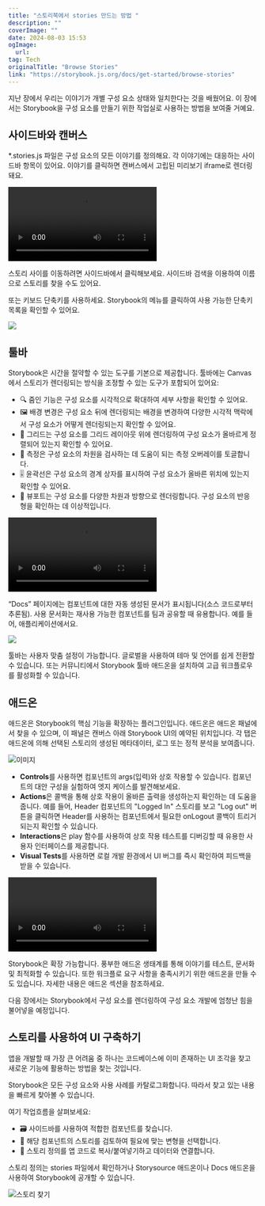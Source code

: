 ```yaml
---
title: "스토리북에서 stories 만드는 방법 "
description: ""
coverImage: ""
date: 2024-08-03 15:53
ogImage: 
  url: 
tag: Tech
originalTitle: "Browse Stories"
link: "https://storybook.js.org/docs/get-started/browse-stories"
---
```





지난 장에서 우리는 이야기가 개별 구성 요소 상태와 일치한다는 것을 배웠어요. 이 장에서는 Storybook을 구성 요소를 만들기 위한 작업실로 사용하는 방법을 보여줄 거예요.

## 사이드바와 캔버스

*.stories.js 파일은 구성 요소의 모든 이야기를 정의해요. 각 이야기에는 대응하는 사이드바 항목이 있어요. 이야기를 클릭하면 캔버스에서 고립된 미리보기 iframe로 렌더링돼요.

<video autoplay playsinline loop>
  <source src="@source/docs/Tech/2024-04-07-BrowseStories/img/BrowseStories_0.mp4" type="video/mp4">
</video>



스토리 사이를 이동하려면 사이드바에서 클릭해보세요. 사이드바 검색을 이용하여 이름으로 스토리를 찾을 수도 있어요.

또는 키보드 단축키를 사용하세요. Storybook의 메뉴를 클릭하여 사용 가능한 단축키 목록을 확인할 수 있어요.

<img src="/assets/img/BrowseStories_0.png" />

## 툴바



Storybook은 시간을 절약할 수 있는 도구를 기본으로 제공합니다. 툴바에는 Canvas에서 스토리가 렌더링되는 방식을 조정할 수 있는 도구가 포함되어 있어요:

- 🔍 줌인 기능은 구성 요소를 시각적으로 확대하여 세부 사항을 확인할 수 있어요.
- 🖼 배경 변경은 구성 요소 뒤에 렌더링되는 배경을 변경하여 다양한 시각적 맥락에서 구성 요소가 어떻게 렌더링되는지 확인할 수 있어요.
- 📐 그리드는 구성 요소를 그리드 레이아웃 위에 렌더링하여 구성 요소가 올바르게 정렬되어 있는지 확인할 수 있어요.
- 📏 측정은 구성 요소의 차원을 검사하는 데 도움이 되는 측정 오버레이를 토글합니다.
- 🎚️ 윤곽선은 구성 요소의 경계 상자를 표시하여 구성 요소가 올바른 위치에 있는지 확인할 수 있어요.
- 📱 뷰포트는 구성 요소를 다양한 차원과 방향으로 렌더링합니다. 구성 요소의 반응 형을 확인하는 데 이상적입니다.

<video autoplay playsinline loop>
  <source src="@source/docs/Tech/2024-04-07-BrowseStories/img/BrowseStories_1.mp4" type="video/mp4">
</video>

“Docs” 페이지에는 컴포넌트에 대한 자동 생성된 문서가 표시됩니다(소스 코드로부터 추론됨). 사용 문서화는 재사용 가능한 컴포넌트를 팀과 공유할 때 유용합니다. 예를 들어, 애플리케이션에서요.



<img src="/assets/img/BrowseStories_1.png" />

툴바는 사용자 맞춤 설정이 가능합니다. 글로벌을 사용하여 테마 및 언어를 쉽게 전환할 수 있습니다. 또는 커뮤니티에서 Storybook 툴바 애드온을 설치하여 고급 워크플로우를 활성화할 수 있습니다.

## 애드온

애드온은 Storybook의 핵심 기능을 확장하는 플러그인입니다. 애드온은 애드온 패널에서 찾을 수 있으며, 이 패널은 캔버스 아래 Storybook UI의 예약된 위치입니다. 각 탭은 애드온에 의해 선택된 스토리의 생성된 메타데이터, 로그 또는 정적 분석을 보여줍니다.



![이미지](/assets/img/BrowseStories_2.png)

- **Controls**를 사용하면 컴포넌트의 args(입력)와 상호 작용할 수 있습니다. 컴포넌트의 대안 구성을 실험하여 엣지 케이스를 발견해보세요.
- **Actions**은 콜백을 통해 상호 작용이 올바른 출력을 생성하는지 확인하는 데 도움을 줍니다. 예를 들어, Header 컴포넌트의 "Logged In" 스토리를 보고 "Log out" 버튼을 클릭하면 Header를 사용하는 컴포넌트에서 필요한 onLogout 콜백이 트리거되는지 확인할 수 있습니다.
- **Interactions**은 play 함수를 사용하여 상호 작용 테스트를 디버깅할 때 유용한 사용자 인터페이스를 제공합니다.
- **Visual Tests**를 사용하면 로컬 개발 환경에서 UI 버그를 즉시 확인하여 피드백을 받을 수 있습니다.

<video autoplay playsinline loop>
  <source src="@source/docs/Tech/2024-04-07-BrowseStories/img/BrowseStories_2.mp4" type="video/mp4">
</video>

Storybook은 확장 가능합니다. 풍부한 애드온 생태계를 통해 이야기를 테스트, 문서화 및 최적화할 수 있습니다. 또한 워크플로 요구 사항을 충족시키기 위한 애드온을 만들 수도 있습니다. 자세한 내용은 애드온 섹션을 참조하세요.



다음 장에서는 Storybook에서 구성 요소를 렌더링하여 구성 요소 개발에 엄청난 힘을 불어넣을 예정입니다.

## 스토리를 사용하여 UI 구축하기

앱을 개발할 때 가장 큰 어려움 중 하나는 코드베이스에 이미 존재하는 UI 조각을 찾고 새로운 기능에 활용하는 방법을 찾는 것입니다.

Storybook은 모든 구성 요소와 사용 사례를 카탈로그화합니다. 따라서 찾고 있는 내용을 빠르게 찾아볼 수 있습니다.



여기 작업흐름을 살펴보세요:

- 🗃 사이드바를 사용하여 적합한 컴포넌트를 찾습니다.
- 👀 해당 컴포넌트의 스토리를 검토하여 필요에 맞는 변형을 선택합니다.
- 📝 스토리 정의를 앱 코드로 복사/붙여넣기하고 데이터와 연결합니다.

스토리 정의는 stories 파일에서 확인하거나 Storysource 애드온이나 Docs 애드온을 사용하여 Storybook에 공개할 수 있습니다.

![스토리 찾기](/assets/img/BrowseStories_3.png)